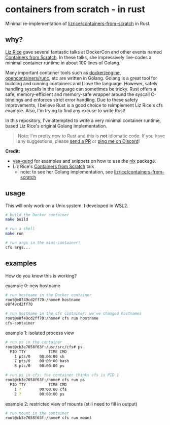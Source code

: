 # containers from scratch - in rust

Minimal re-implementation of
[lizrice/containers-from-scratch](https://github.com/lizrice/containers-from-scratch)
in Rust.

## why?

[Liz Rice](https://github.com/lizrice) gave several fantastic talks at
DockerCon and other events named
[Containers from Scratch](https://youtu.be/8fi7uSYlOdc).  In these talks, she impressively
live-codes a minimal container runtime in about 100 lines of Golang.

Many important container tools such as
[docker/engine](https://github.com/docker/engine),
[opencontainers/runc](https://github.com/opencontainers/runc), etc are written
in Golang. Golang is a great tool for building and running containers and I love
the language. However, safely handling syscalls in the language can
sometimes be tricky. Rust offers a safe, memory-efficient and
memory-safe wrapper around the syscall C-bindings and enforces strict error handling.
Due to these safety improvements, I believe Rust is a good choice to
reimplement Liz Rice's cfs example. Also, I'm trying to find any excuse to write
Rust! 

In this repository, I've attempted to write a very minimal container runtime, based
Liz Rice's original Golang implementation.

> Note: I'm pretty new to Rust and this is **not** idiomatic code. If you have
> any suggestions, please 
> [send a PR](https://github.com/camerondurham/cfs-rs/pulls) or
> [ping me on Discord](https://discord.com/users/632337069955612703)!

**Credit:**
* [vas-quod](https://github.com/flouthoc/vas-quod) for examples and snippets on
how to use the [nix](https://github.com/nix-rust/nix) package.
* Liz Rice's [Containers from Scratch](https://youtu.be/8fi7uSYlOdc) talk
  * note: to see her Golang implementation, see [lizrice/containers-from-scratch](https://github.com/lizrice/containers-from-scratch)


## usage

This will only work on a Unix system. I developed in WSL2.

```bash
# build the Docker container
make build

# run a shell
make run

# run args in the mini-container!
cfs args...
```

## examples

How do you know this is working?

example 0: new hostname

```bash
# run hostname in the Docker container
root@e8f49cd2ff70:/home# hostname
e8f49cd2ff70

# run hostname in the cfs container: we've changed hostnames
root@e8f49cd2ff70:/home# cfs run hostname
cfs-container
```

example 1: isolated process view

```bash
# run ps in the container
root@cb3e7658f63f:/usr/src/cfs# ps
  PID TTY          TIME CMD
    1 pts/0    00:00:00 sh
    7 pts/0    00:00:00 bash
    8 pts/0    00:00:00 ps

# run ps in cfs: the container thinks cfs is PID 1
root@cb3e7658f63f:/home# cfs run ps
  PID TTY          TIME CMD
    1 ?        00:00:00 cfs
    2 ?        00:00:00 ps
```

example 2: restricted view of mounts (still need to fill in output)

```bash
# run mount in the container
root@cb3e7658f63f:/home# cfs run mount
```
